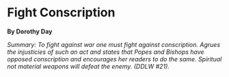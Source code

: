 Fight Conscription
==================

**By Dorothy Day**

*Summary: To fight against war one must fight against conscription.
Agrues the injusticies of such an act and states that Popes and Bishops
have opposed conscription and encourages her readers to do the same.
Spiritual not material weapons will defeat the enemy. (DDLW \#21).*


